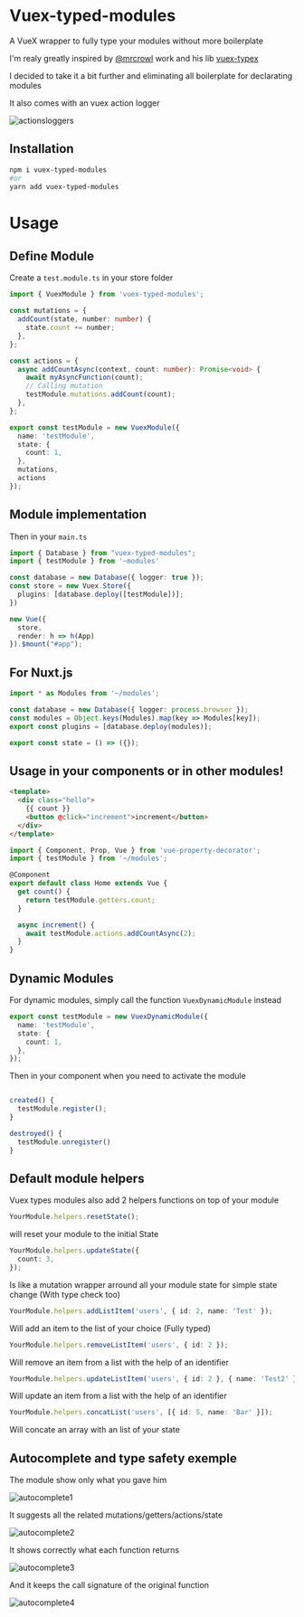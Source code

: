# Vuex-typed-modules

A VueX wrapper to fully type your modules without more boilerplate

I'm realy greatly inspired by [@mrcrowl](https://github.com/mrcrowl) work and his lib [vuex-typex](https://github.com/mrcrowl/vuex-typex)

I decided to take it a bit further and eliminating all boilerplate for declarating modules

It also comes with an vuex action logger

![actionsloggers](https://github.com/victorgarciaesgi/Vuex-typed-modules/blob/master/captures/actionlogger.png?raw=true)

## Installation

```bash
npm i vuex-typed-modules
#or
yarn add vuex-typed-modules
```

# Usage

## Define Module

Create a `test.module.ts` in your store folder

```typescript
import { VuexModule } from 'vuex-typed-modules';

const mutations = {
  addCount(state, number: number) {
    state.count += number;
  },
};

const actions = {
  async addCountAsync(context, count: number): Promise<void> {
    await myAsyncFunction(count);
    // Calling mutation
    testModule.mutations.addCount(count);
  },
};

export const testModule = new VuexModule({
  name: 'testModule',
  state: {
    count: 1,
  },
  mutations,
  actions
});
```

## Module implementation

Then in your `main.ts`

```typescript
import { Database } from "vuex-typed-modules";
import { testModule } from '~modules'

const database = new Database({ logger: true });
const store = new Vuex.Store({
  plugins: [database.deploy([testModule])];
})

new Vue({
  store,
  render: h => h(App)
}).$mount("#app");
```

## For Nuxt.js

```typescript
import * as Modules from '~/modules';

const database = new Database({ logger: process.browser });
const modules = Object.keys(Modules).map(key => Modules[key]);
export const plugins = [database.deploy(modules)];

export const state = () => ({});
```

## Usage in your components or in other modules!

```html
<template>
  <div class="hello">
    {{ count }}
    <button @click="increment">increment</button>
  </div>
</template>
```

```typescript
import { Component, Prop, Vue } from 'vue-property-decorator';
import { testModule } from '~/modules';

@Component
export default class Home extends Vue {
  get count() {
    return testModule.getters.count;
  }

  async increment() {
    await testModule.actions.addCountAsync(2);
  }
}
```

## Dynamic Modules

For dynamic modules, simply call the function `VuexDynamicModule` instead

```typescript
export const testModule = new VuexDynamicModule({
  name: 'testModule',
  state: {
    count: 1,
  },
});
```

Then in your component when you need to activate the module

```typescript

created() {
  testModule.register();
}

destroyed() {
  testModule.unregister()
}

```

## Default module helpers

Vuex types modules also add 2 helpers functions on top of your module

```typescript
YourModule.helpers.resetState();
```

will reset your module to the initial State

```typescript
YourModule.helpers.updateState({
  count: 3,
});
```

Is like a mutation wrapper arround all your module state for simple state change (With type check too)

```typescript
YourModule.helpers.addListItem('users', { id: 2, name: 'Test' });
```

Will add an item to the list of your choice (Fully typed)

```typescript
YourModule.helpers.removeListItem('users', { id: 2 });
```

Will remove an item from a list with the help of an identifier

```typescript
YourModule.helpers.updateListItem('users', { id: 2 }, { name: 'Test2' });
```

Will update an item from a list with the help of an identifier

```typescript
YourModule.helpers.concatList('users', [{ id: 5, name: 'Bar' }]);
```

Will concate an array with an list of your state

## Autocomplete and type safety exemple

The module show only what you gave him

![autocomplete1](https://github.com/victorgarciaesgi/Vuex-typed-modules/blob/master/captures/autocomplete1.png?raw=true)

It suggests all the related mutations/getters/actions/state

![autocomplete2](https://github.com/victorgarciaesgi/Vuex-typed-modules/blob/master/captures/autocomplete2.png?raw=true)

It shows correctly what each function returns

![autocomplete3](https://github.com/victorgarciaesgi/Vuex-typed-modules/blob/master/captures/autocomplete3.png?raw=true)

And it keeps the call signature of the original function

![autocomplete4](https://github.com/victorgarciaesgi/Vuex-typed-modules/blob/master/captures/autocomplete4.png?raw=true)
